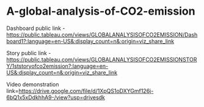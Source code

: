 # A-global-analysis-of-CO2-emission


Dashboard public link - https://public.tableau.com/views/GLOBALANALYSISOFCO2EMISSION/Dashboard1?:language=en-US&:display_count=n&:origin=viz_share_link

Story public link - https://public.tableau.com/views/GLOBALANALYSISOFCO2EMISSIONSTORY/1ststoryofco2emission?:language=en-US&:display_count=n&:origin=viz_share_link

Video demonstration link=https://drive.google.com/file/d/1XpQS1oDXYGmf126j-6bQ1x5xDdkhhA9-/view?usp=drivesdk
